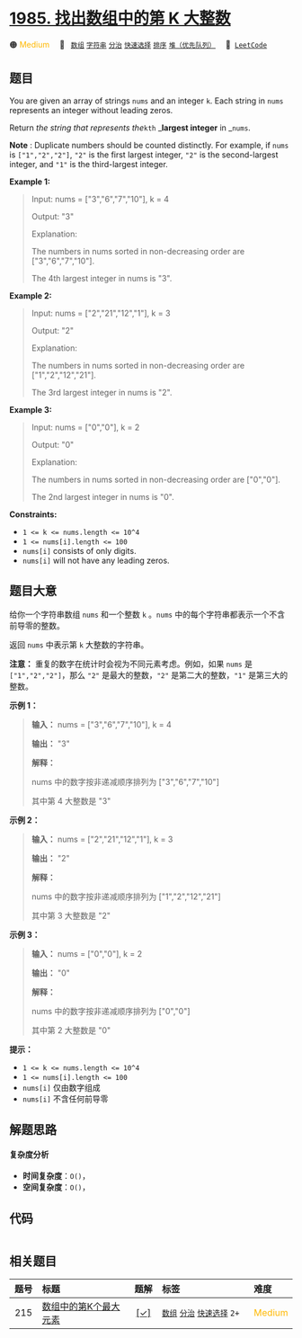 # [1985. 找出数组中的第 K 大整数](https://leetcode.com/problems/find-the-kth-largest-integer-in-the-array)

🟠 <font color=#ffb800>Medium</font>&emsp; 🔖&ensp; [`数组`](/leetcode/outline/tag/array.md) [`字符串`](/leetcode/outline/tag/string.md) [`分治`](/leetcode/outline/tag/divide-and-conquer.md) [`快速选择`](/leetcode/outline/tag/quickselect.md) [`排序`](/leetcode/outline/tag/sorting.md) [`堆（优先队列）`](/leetcode/outline/tag/heap-priority-queue.md)&emsp; 🔗&ensp;[`LeetCode`](https://leetcode.com/problems/find-the-kth-largest-integer-in-the-array)

## 题目

You are given an array of strings `nums` and an integer `k`. Each string in
`nums` represents an integer without leading zeros.

Return _the string that represents the_`kth` _**largest integer** in _`nums`.

**Note** : Duplicate numbers should be counted distinctly. For example, if
`nums` is `["1","2","2"]`, `"2"` is the first largest integer, `"2"` is the
second-largest integer, and `"1"` is the third-largest integer.



**Example 1:**

> Input: nums = ["3","6","7","10"], k = 4
> 
> Output: "3"
> 
> Explanation:
> 
> The numbers in nums sorted in non-decreasing order are ["3","6","7","10"].
> 
> The 4th largest integer in nums is "3".

**Example 2:**

> Input: nums = ["2","21","12","1"], k = 3
> 
> Output: "2"
> 
> Explanation:
> 
> The numbers in nums sorted in non-decreasing order are ["1","2","12","21"].
> 
> The 3rd largest integer in nums is "2".

**Example 3:**

> Input: nums = ["0","0"], k = 2
> 
> Output: "0"
> 
> Explanation:
> 
> The numbers in nums sorted in non-decreasing order are ["0","0"].
> 
> The 2nd largest integer in nums is "0".

**Constraints:**

  * `1 <= k <= nums.length <= 10^4`
  * `1 <= nums[i].length <= 100`
  * `nums[i]` consists of only digits.
  * `nums[i]` will not have any leading zeros.


## 题目大意

给你一个字符串数组 `nums` 和一个整数 `k` 。`nums` 中的每个字符串都表示一个不含前导零的整数。

返回 `nums` 中表示第 `k` 大整数的字符串。

**注意：** 重复的数字在统计时会视为不同元素考虑。例如，如果 `nums` 是 `["1","2","2"]`，那么 `"2"`
是最大的整数，`"2"` 是第二大的整数，`"1"` 是第三大的整数。



**示例 1：**

> 
> 
> 
> 
> 
> **输入：** nums = ["3","6","7","10"], k = 4
> 
> **输出：** "3"
> 
> **解释：**
> 
> nums 中的数字按非递减顺序排列为 ["3","6","7","10"]
> 
> 其中第 4 大整数是 "3"
> 
> 

**示例 2：**

> 
> 
> 
> 
> 
> **输入：** nums = ["2","21","12","1"], k = 3
> 
> **输出：** "2"
> 
> **解释：**
> 
> nums 中的数字按非递减顺序排列为 ["1","2","12","21"]
> 
> 其中第 3 大整数是 "2"
> 
> 

**示例 3：**

> 
> 
> 
> 
> 
> **输入：** nums = ["0","0"], k = 2
> 
> **输出：** "0"
> 
> **解释：**
> 
> nums 中的数字按非递减顺序排列为 ["0","0"]
> 
> 其中第 2 大整数是 "0"
> 
> 



**提示：**

  * `1 <= k <= nums.length <= 10^4`
  * `1 <= nums[i].length <= 100`
  * `nums[i]` 仅由数字组成
  * `nums[i]` 不含任何前导零


## 解题思路

#### 复杂度分析

- **时间复杂度**：`O()`，
- **空间复杂度**：`O()`，

## 代码

```javascript

```

## 相关题目

<!-- prettier-ignore -->
| 题号 | 标题 | 题解 | 标签 | 难度 |
| :------: | :------ | :------: | :------ | :------ |
| 215 | [数组中的第K个最大元素](https://leetcode.com/problems/kth-largest-element-in-an-array) | [[✓]](/leetcode/problem/0215.md) |  [`数组`](/leetcode/outline/tag/array.md) [`分治`](/leetcode/outline/tag/divide-and-conquer.md) [`快速选择`](/leetcode/outline/tag/quickselect.md) `2+` | <font color=#ffb800>Medium</font> |

<style>
.blue {
    background-color: #096dd9;
    padding: 0.25rem 0.5rem;
    margin: 0;
    font-size: 0.85em;
    border-radius: 3px;
    color: white;
    font-weight: 500;
}
table th:first-of-type { width: 10%; }
table th:nth-of-type(2) { width: 35%; }
table th:nth-of-type(3) { width: 10%; }
table th:nth-of-type(4) { width: 35%; }
table th:nth-of-type(5) { width: 10%; }
</style>
